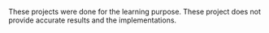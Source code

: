 These projects were done for the learning purpose.
These project does not provide accurate results and the implementations.
